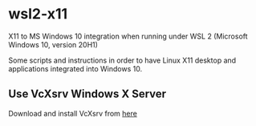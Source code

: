 # wsl2-x11
X11 to MS Windows 10 integration when running under WSL 2 (Microsoft Windows 10, version 20H1)

Some scripts and instructions in order to have Linux X11 desktop and applications integrated into Windows 10.

## Use VcXsrv Windows X Server
 Download and install VcXsrv from <a href="https://sourceforge.net/projects/vcxsrv/">here</a>
